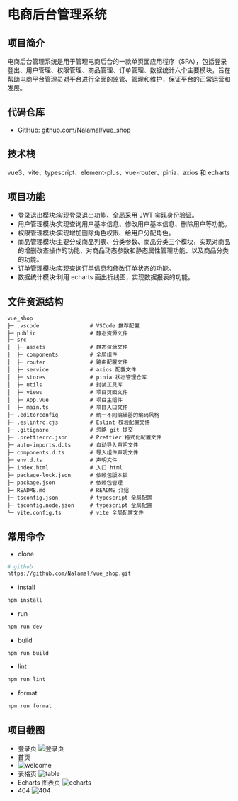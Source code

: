 # 电商后台管理系统

## 项目简介

电商后台管理系统是用于管理电商后台的一款单页面应用程序（SPA），包括登录登出、用户管理、权限管理、商品管理、订单管理、数据统计六个主要模块，旨在帮助电商平台管理员对平台进行全面的监管、管理和维护，保证平台的正常运营和发展。

## 代码仓库

- GitHub: github.com/Nalamal/vue_shop

## 技术栈

vue3、vite、typescript、element-plus、vue-router、pinia、axios 和 echarts

## 项目功能

- 登录退出模块:实现登录退出功能、全局采用 JWT 实现身份验证。
- 用户管理模块:实现查询用户基本信息、修改用户基本信息、删除用户等功能。
- 权限管理模块:实现增加删除角色权限、给用户分配角色。
- 商品管理模块:主要分成商品列表、分类参数、商品分类三个模块，实现对商品的增删改查操作的功能、对商品动态参数和静态属性管理功能、以及商品分类的功能。
- 订单管理模块:实现查询订单信息和修改订单状态的功能。
- 数据统计模块:利用 echarts 画出折线图，实现数据报表的功能。

## 文件资源结构

```text
vue_shop
├─ .vscode                # VSCode 推荐配置
├─ public                 # 静态资源文件
├─ src
│  ├─ assets              # 静态资源文件
│  ├─ components          # 全局组件
│  ├─ router              # 路由配置文件
│  ├─ service             # axios 配置文件
│  ├─ stores              # pinia 状态管理仓库
│  ├─ utils               # 封装工具库
│  ├─ views               # 项目页面文件
│  ├─ App.vue             # 项目主组件
│  ├─ main.ts             # 项目入口文件
├─ .editorconfig          # 统一不同编辑器的编码风格
├─ .eslintrc.cjs          # Eslint 校验配置文件
├─ .gitignore             # 忽略 git 提交
├─ .prettierrc.json       # Prettier 格式化配置文件
├─ auto-imports.d.ts      # 自动导入声明文件
├─ components.d.ts        # 导入组件声明文件
├─ env.d.ts               # 声明文件
├─ index.html             # 入口 html
├─ package-lock.json      # 依赖包版本锁
├─ package.json           # 依赖包管理
├─ README.md              # README 介绍
├─ tsconfig.json          # typescript 全局配置
├─ tsconfig.node.json     # typescript 全局配置
└─ vite.config.ts         # vite 全局配置文件
```

## 常用命令

- clone

```sh
# github
https://github.com/Nalamal/vue_shop.git
```

- install

```sh
npm install
```

- run

```sh
npm run dev
```

- build

```sh
npm run build
```

- lint

```sh
npm run lint
```

- format

```sh
npm run format
```

## 项目截图

- 登录页
  ![登录页](https://img1.imgtp.com/2023/07/11/J74C9rJt.jpg)
- 首页
- ![welcome](https://img1.imgtp.com/2023/07/11/kumirYNm.jpg)
- 表格页
  ![table](https://img1.imgtp.com/2023/07/11/OuklY27M.jpg)
- Echarts 图表页
  ![echarts](https://img1.imgtp.com/2023/07/11/UGvSKGDF.jpg)
- 404
  ![404](https://img1.imgtp.com/2023/07/11/TswzANaC.jpg)

